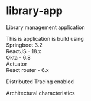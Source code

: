 # library-app
 Library management application

This is application is build using   
Springboot 3.2  
ReactJS - 18.x  
Okta - 6.8  
Actuator  
React router - 6.x  

Distributed Tracing enabled

Architectural characteristics

